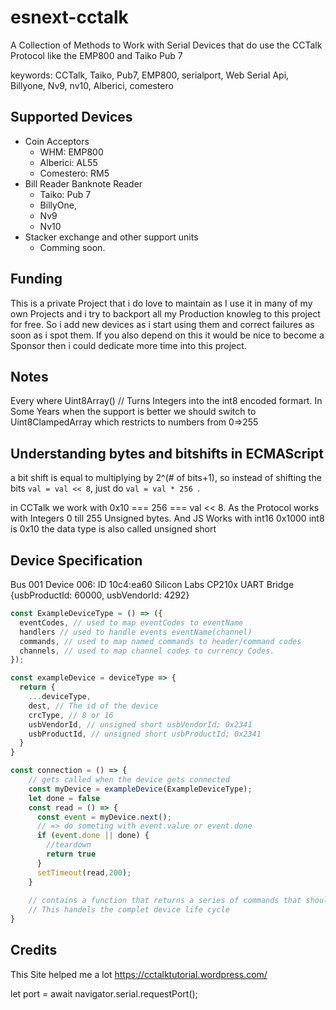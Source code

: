 # esnext-cctalk
A Collection of Methods to Work with Serial Devices that do use the CCTalk Protocol like the EMP800 and Taiko Pub 7

keywords: CCTalk, Taiko, Pub7, EMP800, serialport, Web Serial Api, Billyone, Nv9, nv10, Alberici, comestero

## Supported Devices
- Coin Acceptors
  - WHM: EMP800
  - Alberici: AL55
  - Comestero: RM5
- Bill Reader Banknote Reader 
  - Taiko: Pub 7
  - BillyOne, 
  - Nv9
  - Nv10
- Stacker exchange and other support units
  - Comming soon.


## Funding
This is a private Project that i do love to maintain as I use it in many of my own Projects and i try to backport all my Production knowleg to this project for free.
So i add new devices as i start using them and correct failures as soon as i spot them. If you also depend on this it would be nice to become a Sponsor then i could dedicate more time into this project.

## Notes
Every where Uint8Array() // Turns Integers into the int8 encoded formart.
In Some Years when the support is better we should switch to Uint8ClampedArray which restricts to numbers from 0=>255

## Understanding bytes and bitshifts in ECMAScript
a bit shift is equal to multiplying by 2^(# of bits+1), so instead of shifting the bits ```val = val << 8```,  just do ```val = val * 256 ```.

in CCTalk we work with 0x10 === 256 === val << 8. As the Protocol works with Integers 0 till 255 Unsigned bytes. And JS Works with int16 0x1000 int8 is 0x10 the data type is also called unsigned short




## Device Specification
Bus 001 Device 006: ID 10c4:ea60 Silicon Labs CP210x UART Bridge
{usbProductId: 60000, usbVendorId: 4292}

```js
const ExampleDeviceType = () => ({
  eventCodes, // used to map eventCodes to eventName
  handlers // used to handle events eventName(channel)
  commands, // used to map named commands to header/command codes
  channels, // used to map channel codes to currency Codes.
});

const exampleDevice = deviceType => {
  return {
    ...deviceType,
    dest, // The id of the device
    crcType, // 8 or 16 
    usbVendorId, // unsigned short usbVendorId; 0x2341
    usbProductId, // unsigned short usbProductId; 0x2341
  }
}

const connection = () => {
    // gets called when the device gets connected
    const myDevice = exampleDevice(ExampleDeviceType);
    let done = false
    const read = () => {
      const event = myDevice.next();
      // => do someting with event.value or event.done
      if (event.done || done) {
        //teardown
        return true
      }
      setTimeout(read,200);
    }
    
    // contains a function that returns a series of commands that should get executed
    // This handels the complet device life cycle
}

```

## Credits
This Site helped me a lot https://cctalktutorial.wordpress.com/

let port = await navigator.serial.requestPort();